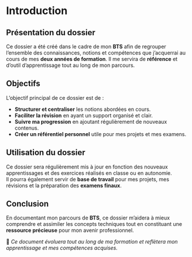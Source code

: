 # Introduction

## Présentation du dossier

Ce dossier a été créé dans le cadre de mon **BTS** afin de regrouper l’ensemble des connaissances, notions et compétences que j’acquerrai au cours de mes **deux années de formation**. Il me servira de **référence** et d’outil d’apprentissage tout au long de mon parcours.

## Objectifs

L’objectif principal de ce dossier est de :
- **Structurer et centraliser** les notions abordées en cours.
- **Faciliter la révision** en ayant un support organisé et clair.
- **Suivre ma progression** en ajoutant régulièrement de nouveaux contenus.
- **Créer un référentiel personnel** utile pour mes projets et mes examens.



## Utilisation du dossier

Ce dossier sera régulièrement mis à jour en fonction des nouveaux apprentissages et des exercices réalisés en classe ou en autonomie.  
Il pourra également servir de **base de travail** pour mes projets, mes révisions et la préparation des **examens finaux**.

## Conclusion

En documentant mon parcours de **BTS**, ce dossier m’aidera à mieux comprendre et assimiler les concepts techniques tout en constituant une **ressource précieuse** pour mon avenir professionnel.

📌 *Ce document évoluera tout au long de ma formation et reflètera mon apprentissage et mes compétences acquises.*  
